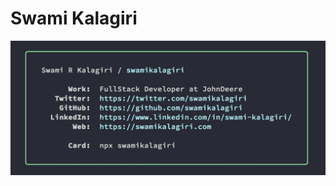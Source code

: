 # Swami Kalagiri

![business card](https://github.com/SwamiKalagiri/swamikalagiri/blob/master/preview.png)
